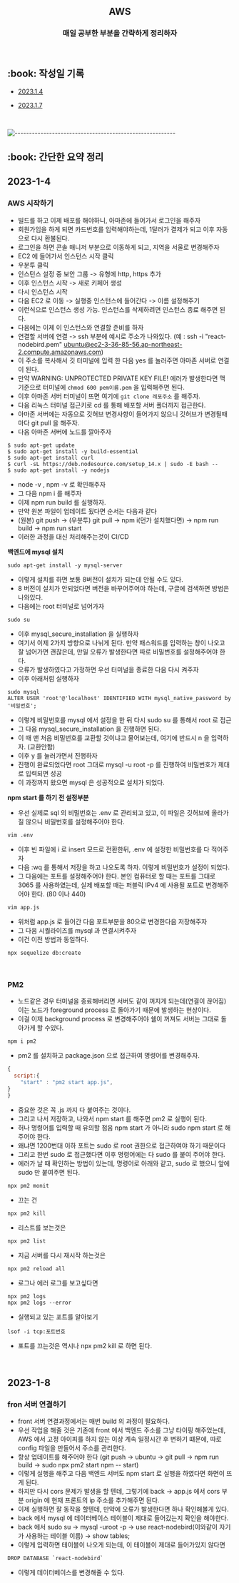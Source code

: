 <h2 align="center"> AWS </h1>
<h3 align="center"> 매일 공부한 부분을 간략하게 정리하자 </h3> 
<br />

<h2 id="프로젝트소개"> :book: 작성일 기록 </h2>

- [2023.1.4](#2023-1-4)
- [2023.1.7](#2023-1-7)

  <br />

![--------------------------------------------------------](https://raw.githubusercontent.com/andreasbm/readme/master/assets/lines/rainbow.png)

<h2 id="프로젝트소개"> :book: 간단한 요약 정리 </h2>

## 2023-1-4

### AWS 시작하기

- 빌드를 하고 이제 배포를 해야하니, 아마존에 들어가서 로그인을 해주자
- 회원가입을 하게 되면 카드번호를 입력해야하는데, 1달러가 결제가 되고 이후 자동으로 다시 환불된다.
- 로그인을 하면 콘솔 매니저 부분으로 이동하게 되고, 지역을 서울로 변경해주자
- EC2 에 들어가서 인스턴스 시작 클릭
- 우분투 클릭
- 인스턴스 설정 중 보안 그룹 -> 유형에 http, https 추가
- 이후 인스턴스 시작 -> 새로 키페어 생성
- 다시 인스턴스 시작
- 다음 EC2 로 이동 -> 실행중 인스턴스에 들어간다 -> 이름 설정해주기
- 이런식으로 인스턴스 생성 가능. 인스턴스를 삭제하려면 인스턴스 종료 해주면 된다.
- 다음에는 이제 이 인스턴스와 연결할 준비를 하자
- 연결할 서버에 연결 -> ssh 부분에 예시로 주소가 나와있다. (예 : ssh -i "react-nodebird.pem" ubuntu@ec2-3-36-85-56.ap-northeast-2.compute.amazonaws.com)
- 이 주소를 복사해서 깃 터미널에 입력 한 다음 yes 를 눌러주면 아마존 서버로 연결이 된다.
- 만약 WARNING: UNPROTECTED PRIVATE KEY FILE! 에러가 발생한다면 맥 기준으로 터미널에 `chmod 600 pem이름.pem` 을 입력해주면 된다.
- 이후 아마존 서버 터미널이 뜨면 여기에 `git clone 레포주소` 를 해주자.
- 다음 리눅스 터미널 접근키로 cd 를 통해 배포할 서버 폴더까지 접근한다.
- 아마존 서버에는 자동으로 깃허브 변경사항이 들어가지 않으니 깃허브가 변경될때마다 git pull 을 해주자.
- 다음 아마존 서버에 노드를 깔아주자

```
$ sudo apt-get update
$ sudo apt-get install -y build-essential
$ sudo apt-get install curl
$ curl -sL https://deb.nodesource.com/setup_14.x | sudo -E bash --
$ sudo apt-get install -y nodejs
```

- node -v , npm -v 로 확인해주자
- 그 다음 npm i 를 해주자
- 이제 npm run build 를 실행하자.
- 만약 원본 파일이 업데이트 됬다면 순서는 다음과 같다
- (원본) git push -> (우분투) git pull -> npm i(먼가 설치했다면) -> npm run build -> npm run start
- 이러한 과정을 대신 처리해주는것이 CI/CD
  <br />

<strong>백엔드에 mysql 설치</strong>

```
sudo apt-get install -y mysql-server
```

- 이렇게 설치를 하면 보통 8버전이 설치가 되는데 안될 수도 있다.
- 8 버전이 설치가 안되었다면 버전을 바꾸어주어야 하는데, 구글에 검색하면 방법은 나와있다.
- 다음에는 root 터미널로 넘어가자

```
sudo su
```

- 이후 mysql_secure_installation 을 실행하자
- 여기서 이제 2가지 방향으로 나뉘게 된다. 만약 패스워드를 입력하는 창이 나오고 잘 넘어가면 괜찮은데, 만일 오류가 발생한다면 따로 비밀번호를 설정해주어야 한다.
- 오류가 발생하였다고 가정하면 우선 터미널을 종료한 다음 다시 켜주자
- 이후 아래처럼 실행하자

```
sudo mysql
ALTER USER 'root'@'localhost' IDENTIFIED WITH mysql_native_password by '비밀번호';
```

- 이렇게 비밀번호를 mysql 에서 설정을 한 뒤 다시 sudo su 를 통해서 root 로 접근
- 그 다음 mysql_secure_installation 을 진행하면 된다.
- 이 때 맨 처음 비밀번호를 교환할 것이냐고 물어보는데, 여기에 반드시 n 을 입력하자. (교환안함)
- 이후 y 를 눌러가면서 진행하자
- 진행이 완료되었다면 root 그대로 mysql -u root -p 를 진행하여 비밀번호가 제대로 입력되면 성공
- 이 과정까지 왔으면 mysql 은 성공적으로 설치가 되었다.
  <br />

<strong>npm start 를 하기 전 설정부분</strong>

- 우선 실제로 sql 의 비밀번호는 .env 로 관리되고 있고, 이 파일은 깃허브에 올라가질 않으니 비밀번호를 설정해주어야 한다.

```
vim .env
```

- 이후 빈 파일에 i 로 insert 모드로 전환한뒤, .env 에 설정한 비밀번호를 다 적어주자
- 다음 :wq 를 통해서 저장을 하고 나오도록 하자. 이렇게 비밀번호가 설정이 되었다.
- 그 다음에는 포트를 설정해주어야 한다. 본인 컴퓨터로 할 때는 포트를 그대로 3065 를 사용하였는데, 실제 배포할 때는 퍼블릭 IPv4 에 사용될 포트로 변경해주어야 한다. (80 이나 440)

```
vim app.js
```

- 위처럼 app.js 로 들어간 다음 포트부분을 80으로 변경한다음 저장해주자
- 그 다음 시퀄라이즈를 mysql 과 연결시켜주자
- 이건 이전 방법과 동일하다.

```
npx sequelize db:create
```

<br />

### PM2

- 노드같은 경우 터미널을 종료해버리면 서버도 같이 꺼지게 되는데(연결이 끊어짐) 이는 노드가 foreground process 로 돌아가기 때문에 발생하는 현상이다.
- 이걸 이제 background process 로 변경해주어야 쉘이 꺼져도 서버는 그대로 돌아가게 할 수있다.

```
npm i pm2
```

- pm2 를 설치하고 package.json 으로 접근하여 명령어를 변경해주자.

```js
{
  script:{
    "start" : "pm2 start app.js",
}
}
```

- 중요한 것은 꼭 .js 까지 다 붙여주는 것이다.
- 그리고 나서 저장하고, 나와서 npm start 를 해주면 pm2 로 실행이 된다.
- 허나 명령어를 입력할 때 유의할 점음 npm start 가 아니라 sudo npm start 로 해주어야 한다.
- 왜냐면 1200번대 이하 포트는 sudo 로 root 권한으로 접근하여야 하기 때문이다
- 그리고 한번 sudo 로 접근했다면 이후 명령어에는 다 sudo 를 붙여 주어야 한다.
- 에러가 날 때 확인하는 방법이 있는데, 명령어로 아래와 같고, sudo 로 했으니 앞에 sudo 만 붙여주면 된다.

```
npx pm2 monit
```

- 끄는 건

```
npx pm2 kill
```

- 리스트를 보는것은

```
npx pm2 list
```

- 지금 서버를 다시 재시작 하는것은

```
npx pm2 reload all
```

- 로그나 에러 로그를 보고싶다면

```
npx pm2 logs
npx pm2 logs --error
```

- 실행되고 있는 포트를 알아보기

```
lsof -i tcp:포트번호
```

- 포트를 끄는것은 역시나 npx pm2 kill 로 하면 된다.

<br />

## 2023-1-8

### fron 서버 연결하기

- front 서버 연결과정에서는 매번 build 의 과정이 필요하다.
- 우선 작업을 해줄 것은 기존에 front 에서 백엔드 주소를 그냥 타이핑 해주었는데, AWS 에서 고정 아이피를 하지 않는 이상 계속 일정시간 후 변하기 떄문에, 따로 config 파일을 만들어서 주소를 관리한다.
- 항상 업데이트를 해주어야 한다 (git push -> ubuntu -> git pull -> npm run build -> sudo npx pm2 start npm -- start)
- 이렇게 실행을 해주고 다음 백엔드 서버도 npm start 로 실행을 하였다면 화면이 뜨게 된다.
- 하지만 다시 cors 문제가 발생을 할 텐데, 그렇기에 back -> app.js 에서 cors 부분 origin 에 현재 프론트의 ip 주소를 추가해주면 된다.
- 이제 실행하면 잘 동작을 할텐데, 만약에 오류가 발생한다면 하나 확인해볼게 있다.
- back 에서 mysql 에 데이터베이스 테이블이 제대로 들어갔는지 확인을 해야한다.
- back 에서 sudo su -> mysql -uroot -p -> use react-nodebird(이와같이 자기가 사용하는 테이블 이름) -> show tables;
- 이렇게 입력하면 테이블이 나오게 되는데, 이 테이블이 제대로 들어가있지 않다면

```
DROP DATABASE `react-nodebird`
```

- 이렇게 데이터베이스를 변경해줄 수 있다.
